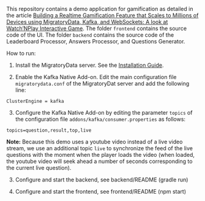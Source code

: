 This repository contains a demo application for gamification as detailed in the article [Building a Realtime Gamification Feature that Scales to Millions of Devices using MigratoryData, Kafka, and WebSockets: A look at Watch’NPlay Interactive Game](https://migratorydata.com/2021/08/30/gamification-millions-devices/). The folder `frontend` contains the source code of the UI. The folder `backend` contains the source code of the Leaderboard Processor, Answers Processor, and Questions Generator.

How to run:

1. Install the MigratoryData server. See the [Installation Guide](https://migratorydata.com/docs/migratorydata/installation/).

2. Enable the Kafka Native Add-on. Edit the main configuration file `migratorydata.conf` of the MigratoryDat server and add the following line:

`ClusterEngine = kafka`

3. Configure the Kafka Native Add-on by editing the parameter `topics` of the configuration file `addons/kafka/consumer.properties` as follows:
   
`topics=question,result,top,live`
   
**Note:** Because this demo uses a youtube video instead of a live video stream, we use an additional topic `live` to 
synchronize the feed of the live questions with the moment when the player loads the video (when loaded, the youtube video 
will seek ahead a number of seconds corresponding to the current live question).

3. Configure and start the backend, see backend/README (gradle run)

4. Configure and start the frontend, see frontend/README (npm start)
